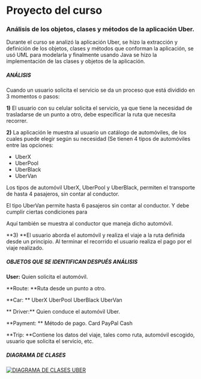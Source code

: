 # Proyecto del curso

### Análisis de los objetos, clases y métodos de la aplicación Uber. 

Durante el curso se analizó la aplicación Uber,  se hizo la  extracción y definición de los objetos, clases y métodos que conforman la aplicación, se usó  UML para modelarla y  finalmente usando  Java se hizo la implementación de las clases y objetos de la aplicación.

##### ANÁLISIS  

Cuando un usuario  solicita  el servicio  se da un proceso que está dividido en  3 momentos o  pasos:

**1)** El usuario con su celular solicita el servicio, ya que tiene la necesidad de trasladarse de un punto a otro, debe especificar la ruta  que necesita recorrer.

**2)** La aplicación le muestra al usuario un catálogo de automóviles, de los cuales puede elegir según su necesidad (Se tienen 4 tipos de automóviles entre las opciones: 

- UberX
- UberPool
- UberBlack 
- UberVan 

Los tipos de automóvil UberX, UberPool y UberBlack, permiten el transporte de hasta 4 pasajeros, sin contar al conductor.

El tipo UberVan permite hasta 6 pasajeros sin contar al conductor. Y debe cumplir ciertas condiciones para 

Aquí también se muestra al conductor que maneja dicho automóvil.


**3) **El usuario aborda el automóvil   y realiza el viaje a la ruta definida desde un principio. Al terminar el recorrido el usuario realiza el pago por el viaje realizado.


##### OBJETOS QUE SE IDENTIFICAN DESPUÉS ANÁLISIS

**User:** Quien solicita el automóvil.

**Route: **Ruta desde un punto a otro.

**Car: **
UberX
UberPool
UberBlack
UberVan

** Driver:** Quien conduce el automóvil Uber.

**Payment: ** Método de pago.
Card
PayPal
Cash

**Trip: **Contiene los datos del viaje, tales como ruta, automóvil escogido, usuario que solicita el servicio, etc.

##### DIAGRAMA DE CLASES


[![DIAGRAMA DE CLASES UBER](https://imgur.com/gallery/YbQhA4z "DIAGRAMA DE CLASES UBER")](https://imgur.com/gallery/YbQhA4z "DIAGRAMA DE CLASES UBER")